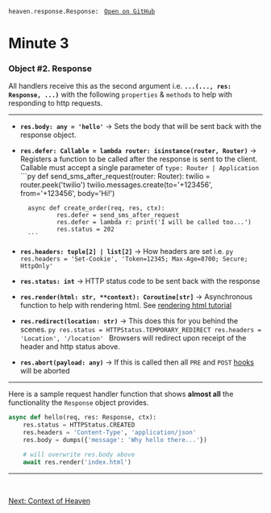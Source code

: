 `heaven.response.Response: ` [`Open on GitHub`](https://github.com/rayattack/heaven/blob/main/heaven/response.py)

# Minute 3


### Object \#2. Response
All handlers receive this as the second argument i.e. **`...(..., res: Response, ...)`** with
the following `properties` & `methods` to help with responding to http requests.

-----------------------

- **`res.body: any = 'hello'`** -> Sets the body that will be sent back with the response object.

- **`res.defer: Callable = lambda router: isinstance(router, Router)`** -> Registers a function to be called after the
        response is sent to the client. Callable must accept a single parameter of `type: Router | Application`
        ```py
        def send_sms_after_request(router: Router):
                twilio = router.peek('twilio')
                twilio.messages.create(to='+123456', from='+123456', body='Hi!')


        async def create_order(req, res, ctx):
                res.defer = send_sms_after_request
                res.defer = lambda r: print('I will be called too...')
                res.status = 202
        ```

- **`res.headers: tuple[2] | list[2]`** -> How headers are set i.e.
        ```py
        res.headers = 'Set-Cookie', 'Token=12345; Max-Age=8700; Secure; HttpOnly'
        ```

- **`res.status: int`** -> HTTP status code to be sent back with the response

- **`res.render(html: str, **context): Coroutine[str]`** -> Asynchronous function to help with
        rendering html. See [rendering html tutorial](html.md)

- **`res.redirect(location: str)`** -> This does this for you behind the scenes.
        ```py
        res.status = HTTPStatus.TEMPORARY_REDIRECT
        res.headers = 'Location', '/location'
        ```
        Browsers will redirect upon receipt of the header and http status above.

- **`res.abort(payload: any)`** -> If this is called then all `PRE` and `POST` [hooks](router.md) will be aborted

-----------------------
Here is a sample request handler function that shows **almost all** the functionality the `Response` object provides.
```py
async def hello(req, res: Response, ctx):
    res.status = HTTPStatus.CREATED
    res.headers = 'Content-Type', 'application/json'
    res.body = dumps({'message': 'Why hello there...'})

    # will overwrite res.body above
    await res.render('index.html')  
```

-----------------------

&nbsp;

[Next: Context of Heaven](context.md)